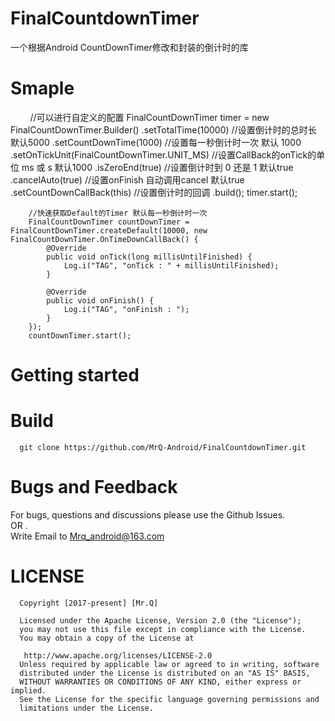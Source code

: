 # FinalCountdownTimer
一个根据Android CountDownTimer修改和封装的倒计时的库

# Smaple
        
        //可以进行自定义的配置
        FinalCountDownTimer timer = new FinalCountDownTimer.Builder()
                .setTotalTime(10000) //设置倒计时的总时长 默认5000
                .setCountDownTime(1000) //设置每一秒倒计时一次 默认 1000
                .setOnTickUnit(FinalCountDownTimer.UNIT_MS) //设置CallBack的onTick的单位 ms 或 s  默认1000
                .isZeroEnd(true) //设置倒计时到 0 还是 1 默认true
                .cancelAuto(true) //设置onFinish 自动调用cancel  默认true
                .setCountDownCallBack(this) //设置倒计时的回调
                .build();
        timer.start();

        //快速获取Default的Timer 默认每一秒倒计时一次
        FinalCountDownTimer countDownTimer = FinalCountDownTimer.createDefault(10000, new FinalCountDownTimer.OnTimeDownCallBack() {
            @Override
            public void onTick(long millisUntilFinished) {
                Log.i("TAG", "onTick : " + millisUntilFinished);
            }

            @Override
            public void onFinish() {
                Log.i("TAG", "onFinish : ");
            }
        });
        countDownTimer.start();

# Getting started


# Build
      git clone https://github.com/MrQ-Android/FinalCountdownTimer.git

# Bugs and Feedback
For bugs, questions and discussions please use the Github Issues.  
OR .    
Write Email to Mrq_android@163.com

# LICENSE
      Copyright [2017-present] [Mr.Q]

      Licensed under the Apache License, Version 2.0 (the "License");
      you may not use this file except in compliance with the License.
      You may obtain a copy of the License at

       http://www.apache.org/licenses/LICENSE-2.0
      Unless required by applicable law or agreed to in writing, software
      distributed under the License is distributed on an "AS IS" BASIS,
      WITHOUT WARRANTIES OR CONDITIONS OF ANY KIND, either express or implied.
      See the License for the specific language governing permissions and
      limitations under the License.


